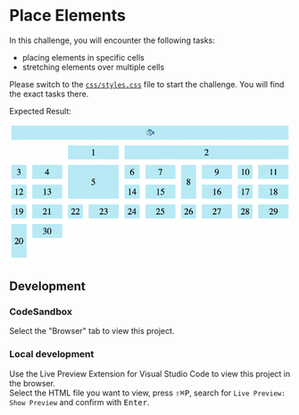 # Place Elements

In this challenge, you will encounter the following tasks:

- placing elements in specific cells
- stretching elements over multiple cells

Please switch to the [`css/styles.css`](./css/styles.css) file to start the challenge. You will find the exact tasks there.

Expected Result:

![result](./assets/grid-challenge_place-elements.png)

## Development

### CodeSandbox

Select the "Browser" tab to view this project.

### Local development

Use the Live Preview Extension for Visual Studio Code to view this project in the browser.  
Select the HTML file you want to view, press <kbd>⇧</kbd><kbd>⌘</kbd><kbd>P</kbd>, search for `Live Preview: Show Preview` and confirm with <kbd>Enter</kbd>.
